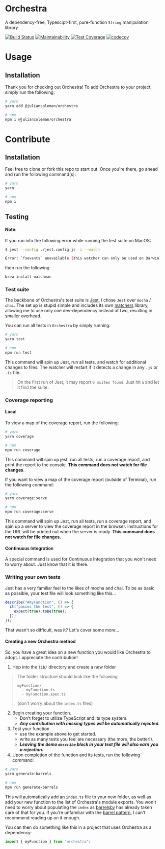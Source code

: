 # Orchestra

A dependency-free, Typescipt-first, pure-function `String` manipulation library

[![Build Status](https://semaphoreci.com/api/v1/juliancoleman/orchestra/branches/master/badge.svg)](https://semaphoreci.com/juliancoleman/orchestra)
[![Maintainability](https://api.codeclimate.com/v1/badges/392fba3ab70c70e4ebb9/maintainability)](https://codeclimate.com/github/juliancoleman/orchestra/maintainability)
[![Test Coverage](https://api.codeclimate.com/v1/badges/392fba3ab70c70e4ebb9/test_coverage)](https://codeclimate.com/github/juliancoleman/orchestra/test_coverage)
[![codecov](https://codecov.io/gh/juliancoleman/orchestra/branch/master/graph/badge.svg)](https://codecov.io/gh/juliancoleman/orchestra)

# Usage

## Installation

Thank you for checking out Orchestra! To add Orchestra to
your project, simply run the following:

```bash
# yarn
yarn add @juliancoleman/orchestra

# npm
npm i @juliancoleman/orchestra
```

# Contribute

## Installation

Feel free to clone or fork this repo to start out. Once
you're there, go ahead and run the following command(s):

```bash
# yarn
yarn

# npm
npm i
```

## Testing

#### Note:

If you run into the following error while running the test
suite on MacOS:

```sh
$ jest --config ./jest.config.js -i --watch

Error: `fsevents` unavailable (this watcher can only be used on Darwin)
```

then run the following:

```bash
brew install watchman
```

### Test suite

The backbone of Orchestra's test suite is [Jest](https://facebook.github.io/jest/).
I chose `Jest` over `mocha` / `chai`. The set up is stupid
simple and includes its own [matchers](https://facebook.github.io/jest/docs/en/expect.html)
library, allowing me to use only one dev-dependency
instead of two, resulting in smaller overhead.

You can run all tests in `Orchestra` by simply running:

```bash
# yarn
yarn test

# npm
npm run test
```

This command will spin up Jest, run all tests, and watch
for additional changes to files. The watcher will restart
if it detects a change in any `.js` or `.ts` file.

> On the first run of Jest, it may report `0 suites found`.
> Just hit `a` and let it find the suite.

### Coverage reporting

#### Local

To view a map of the coverage report, run the following:

```bash
# yarn
yarn coverage

# npm
npm run coverage
```

This command will spin up jest, run all tests, run a
coverage report, and print the report to the console.
**This command does not watch for file changes.**

If you want to view a map of the coverage report (outside
of Terminal), run the following command:

```bash
# yarn
yarn coverage:serve

# npm
npm run coverage:serve
```

This command will spin up Jest, run all tests, run a
coverage report, and spin up a server to view the coverage
report in the browser. Instructions for the URL will be
printed out when the server is ready. **This command does
not watch for file changes.**

#### Continuous Integration

A special command is used for Continuous Integration that
you won't need to worry about. Just know that it is there.

### Writing your own tests

Jest has a very familiar feel to the likes of mocha and
chai. To be as basic as possible, your test file will look
something like this...

```ts
describe("#myFunction", () => {
  it("passes the test", () => {
    expect(true).toBe(true);
  });
});
```

That wasn't so difficult, was it? Let's cover some more...

#### Creating a new Orchestra method

So, you have a great idea on a new function you would like
Orchestra to adopt. I appreciate the contribution!

1. Hop into the `lib/` directory and create a new folder
> The folder structure should look like the following
>
>     myFunction/
>       - myFunction.ts
>       - myFunction.spec.ts
>
> (don't worry about the `index.ts` files)
>
2. Begin creating your function.
   - Don't forget to utilize TypeScript and its type system.
   - _**Any contribution with missing types will be automatically rejected.**_
3. Test your function.
   - use the example above to get started.
   - write as many tests you feel are necessary (the more, the better!).
   - _**Leaving the demo `describe` block in your test file will also earn you a rejection.**_
4. Upon completion of the function and its tests, run the following command:

```bash
# yarn
yarn generate-barrels

# npm
npm run generate-barrels
```

This will automatically add an `index.ts` file to your new
folder, as well as add your new function to the list of
Orchestra's module exports. You won't need to worry about
populating the `index` as [barrelsby](https://github.com/bencoveney/barrelsby)
has already taken care of that for you. If you're
unfamiliar with the [barrel pattern](https://github.com/basarat/typescript-book/blob/master/docs/tips/barrel.md),
I can't recommend reading up on it enough.

You can then do something like this in a project that uses
Orchestra as a dependency:

```ts
import { myFunction } from "orchestra";
```
